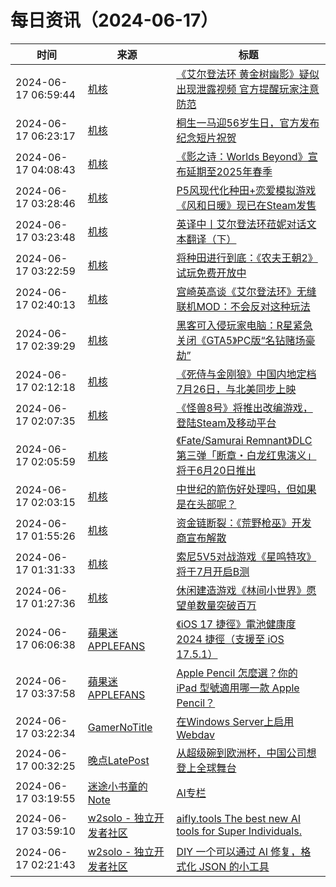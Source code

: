 ﻿# 每日资讯（2024-06-17）

|时间|来源|标题|
|---|---|---|
|2024-06-17 06:59:44|[机核](https://www.gcores.com/rss)|[《艾尔登法环 黄金树幽影》疑似出现泄露视频 官方提醒玩家注意防范](https://www.gcores.com/articles/183611)|
|2024-06-17 06:23:17|[机核](https://www.gcores.com/rss)|[桐生一马迎56岁生日，官方发布纪念短片祝贺](https://www.gcores.com/articles/183605)|
|2024-06-17 04:08:43|[机核](https://www.gcores.com/rss)|[《影之诗：Worlds Beyond》宣布延期至2025年春季](https://www.gcores.com/articles/183593)|
|2024-06-17 03:28:46|[机核](https://www.gcores.com/rss)|[P5风现代化种田+恋爱模拟游戏《风和日暖》现已在Steam发售](https://www.gcores.com/articles/183594)|
|2024-06-17 03:23:48|[机核](https://www.gcores.com/rss)|[英译中丨艾尔登法环菈妮对话文本翻译（下）](https://www.gcores.com/articles/183431)|
|2024-06-17 03:22:59|[机核](https://www.gcores.com/rss)|[将种田进行到底：《农夫王朝2》试玩免费开放中](https://www.gcores.com/articles/183591)|
|2024-06-17 02:40:13|[机核](https://www.gcores.com/rss)|[宫崎英高谈《艾尔登法环》无缝联机MOD：不会反对这种玩法](https://www.gcores.com/articles/183586)|
|2024-06-17 02:39:29|[机核](https://www.gcores.com/rss)|[黑客可入侵玩家电脑：R星紧急关闭《GTA5》PC版“名钻赌场豪劫”](https://www.gcores.com/articles/183587)|
|2024-06-17 02:12:18|[机核](https://www.gcores.com/rss)|[《死侍与金刚狼》中国内地定档7月26日，与北美同步上映](https://www.gcores.com/articles/183585)|
|2024-06-17 02:07:35|[机核](https://www.gcores.com/rss)|[《怪兽8号》将推出改编游戏，登陆Steam及移动平台](https://www.gcores.com/articles/183582)|
|2024-06-17 02:05:59|[机核](https://www.gcores.com/rss)|[《Fate/Samurai Remnant》DLC第三弹「断章・白龙红鬼演义」将于6月20日推出](https://www.gcores.com/articles/183584)|
|2024-06-17 02:03:15|[机核](https://www.gcores.com/rss)|[中世纪的箭伤好处理吗，但如果是在头部呢？](https://www.gcores.com/articles/183581)|
|2024-06-17 01:55:26|[机核](https://www.gcores.com/rss)|[资金链断裂：《荒野枪巫》开发商宣布解散](https://www.gcores.com/articles/183583)|
|2024-06-17 01:31:33|[机核](https://www.gcores.com/rss)|[索尼5V5对战游戏《星鸣特攻》将于7月开启B测](https://www.gcores.com/articles/183579)|
|2024-06-17 01:27:36|[机核](https://www.gcores.com/rss)|[休闲建造游戏《林间小世界》愿望单数量突破百万](https://www.gcores.com/articles/183578)|
|2024-06-17 06:06:38|[蘋果迷 APPLEFANS](https://applefans.today/feed/)|[《iOS 17 捷徑》電池健康度 2024 捷徑（支援至 iOS 17.5.1）](https://applefans.today/2024-03-ios-17-5-1-shortcuts-iphone-battery-healthy/)|
|2024-06-17 03:37:58|[蘋果迷 APPLEFANS](https://applefans.today/feed/)|[Apple Pencil 怎麼選？你的 iPad 型號適用哪一款 Apple Pencil？](https://applefans.today/2024-06-how-to-choose-apple-pencil/)|
|2024-06-17 03:22:34|[GamerNoTitle](https://bili33.top/atom.xml)|[在Windows Server上启用Webdav](https://bili33.top/posts/Webdav-on-Windows-Server/)|
|2024-06-17 00:32:25|[晚点LatePost](https://feedpress.me/wx-postlate)|[从超级碗到欧洲杯，中国公司想登上全球舞台](http://mp.weixin.qq.com/s?__biz=MzU3Mjk1OTQ0Ng%3D%3D&mid=2247517296&idx=1&sn=a99efc31c2477f390f2a38d060043928)|
|2024-06-17 03:19:55|[迷途小书童的Note](https://xugaoxiang.com/feed)|[AI专栏](https://xugaoxiang.com/2024/06/17/ai-column/)|
|2024-06-17 03:59:10|[w2solo - 独立开发者社区](https://w2solo.com/topics/feed)|[aifly.tools The best new AI tools for Super Individuals.](https://w2solo.com/topics/4696)|
|2024-06-17 02:21:43|[w2solo - 独立开发者社区](https://w2solo.com/topics/feed)|[DIY 一个可以通过 AI 修复，格式化 JSON 的小工具](https://w2solo.com/topics/4695)|
